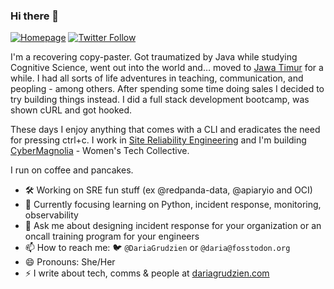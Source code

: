 ### Hi there 👋

[![Homepage][web-image]](https://dariagrudzien.com/)
[![Twitter Follow][twitter-image]](https://twitter.com/dariagrudzien)

I'm a recovering copy-paster. Got traumatized by Java while studying Cognitive Science, went out into the world and… moved to [Jawa Timur](https://en.wikipedia.org/wiki/East_Java) for a while. I had all sorts of life adventures in teaching, communication, and peopling - among others. After spending some time doing sales I decided to try building things instead. I did a full stack development bootcamp, was shown cURL and got hooked.

These days I enjoy anything that comes with a CLI and eradicates the need for pressing ctrl+c. I work in [Site Reliability Engineering](https://linkedin.com/in/dariagru) and I'm building [CyberMagnolia](http://cybermagnolia.com/) - Women's Tech Collective.

I run on coffee and pancakes.

- 🛠️ Working on SRE fun stuff (ex @redpanda-data, @apiaryio and OCI)
- 🌱 Currently focusing learning on Python, incident response, monitoring, observability
- 💬 Ask me about designing incident response for your organization or an oncall training program for your engineers
- 📫 How to reach me: :bird: `@DariaGrudzien` or `@daria@fosstodon.org`
- 😄 Pronouns: She/Her
- ⚡ I write about tech, comms & people at [dariagrudzien.com](https://dariagrudzien.com/)

[twitter-image]: https://img.shields.io/twitter/follow/dariagrudzien?style=social
[web-image]: https://img.shields.io/badge/-dariagrudzien.com-06BFC9

